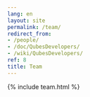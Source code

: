 ```yaml
---
lang: en
layout: site
permalink: /team/
redirect_from:
- /people/
- /doc/QubesDevelopers/
- /wiki/QubesDevelopers/
ref: 8
title: Team
---
```

{% include team.html %}

